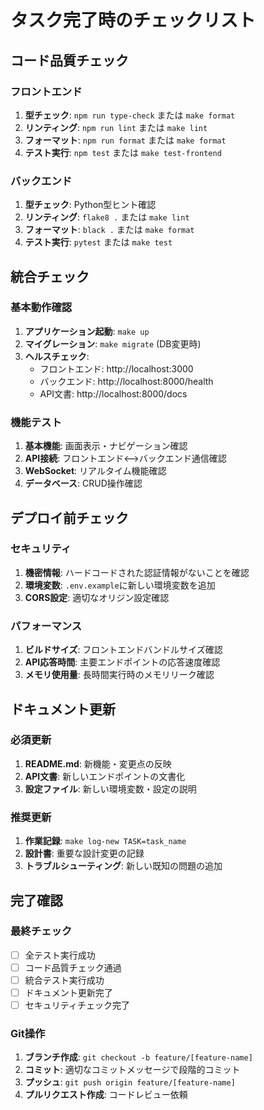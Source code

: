 # タスク完了時のチェックリスト

## コード品質チェック

### フロントエンド
1. **型チェック**: `npm run type-check` または `make format`
2. **リンティング**: `npm run lint` または `make lint`  
3. **フォーマット**: `npm run format` または `make format`
4. **テスト実行**: `npm test` または `make test-frontend`

### バックエンド
1. **型チェック**: Python型ヒント確認
2. **リンティング**: `flake8 .` または `make lint`
3. **フォーマット**: `black .` または `make format`
4. **テスト実行**: `pytest` または `make test`

## 統合チェック

### 基本動作確認
1. **アプリケーション起動**: `make up`
2. **マイグレーション**: `make migrate` (DB変更時)
3. **ヘルスチェック**:
   - フロントエンド: http://localhost:3000
   - バックエンド: http://localhost:8000/health
   - API文書: http://localhost:8000/docs

### 機能テスト
1. **基本機能**: 画面表示・ナビゲーション確認
2. **API接続**: フロントエンド⟷バックエンド通信確認
3. **WebSocket**: リアルタイム機能確認
4. **データベース**: CRUD操作確認

## デプロイ前チェック

### セキュリティ
1. **機密情報**: ハードコードされた認証情報がないことを確認
2. **環境変数**: `.env.example`に新しい環境変数を追加
3. **CORS設定**: 適切なオリジン設定確認

### パフォーマンス
1. **ビルドサイズ**: フロントエンドバンドルサイズ確認
2. **API応答時間**: 主要エンドポイントの応答速度確認
3. **メモリ使用量**: 長時間実行時のメモリリーク確認

## ドキュメント更新

### 必須更新
1. **README.md**: 新機能・変更点の反映
2. **API文書**: 新しいエンドポイントの文書化
3. **設定ファイル**: 新しい環境変数・設定の説明

### 推奨更新
1. **作業記録**: `make log-new TASK=task_name`
2. **設計書**: 重要な設計変更の記録
3. **トラブルシューティング**: 新しい既知の問題の追加

## 完了確認

### 最終チェック
- [ ] 全テスト実行成功
- [ ] コード品質チェック通過  
- [ ] 統合テスト実行成功
- [ ] ドキュメント更新完了
- [ ] セキュリティチェック完了

### Git操作
1. **ブランチ作成**: `git checkout -b feature/[feature-name]`
2. **コミット**: 適切なコミットメッセージで段階的コミット
3. **プッシュ**: `git push origin feature/[feature-name]`
4. **プルリクエスト作成**: コードレビュー依頼
